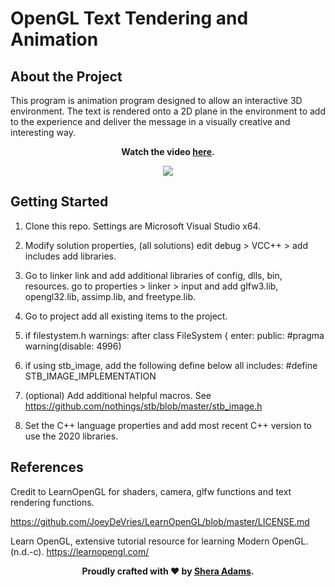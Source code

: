 # OpenGL Text Tendering and Animation

## About the Project

This program is animation program designed to allow an interactive 3D environment. The text is rendered onto a 2D plane in the environment to add to the experience and deliver the message in a visually creative and interesting way. 


<div style="text-align: center;">
  <p><strong>Watch the video <a href="https://www.linkedin.com/feed/update/urn:li:activity:7011477997652238336/" target="_blank">here</a>.</strong></p>
</div>

<p align="center">
  <img width="" height="" src="https://user-images.githubusercontent.com/110789514/209887682-eebc1c47-1d9c-4ed8-b21e-01d5a1e30858.png">
</p>

## Getting Started

1. Clone this repo. Settings are Microsoft Visual Studio x64. 

2. Modify solution properties, (all solutions) edit debug > VCC++ > add includes add libraries.

3. Go to linker link and add additional libraries of config, dlls, bin, resources.
go to properties > linker > input and add glfw3.lib, opengl32.lib, assimp.lib, and freetype.lib.

4. Go to project add all existing items to the project.

5. if filestystem.h warnings: 
after class FileSystem {
enter:
  public:
  #pragma warning(disable: 4996)

6. if using stb_image, add the following define below all includes: 
#define STB_IMAGE_IMPLEMENTATION

7. (optional) Add additional helpful macros. See https://github.com/nothings/stb/blob/master/stb_image.h

8. Set the C++ language properties and add most recent C++ version to use the 2020 libraries. 

## References

Credit to LearnOpenGL for shaders, camera, glfw functions and text rendering functions. 

https://github.com/JoeyDeVries/LearnOpenGL/blob/master/LICENSE.md

Learn OpenGL, extensive tutorial resource for learning Modern OpenGL. (n.d.-c). https://learnopengl.com/

<div style="text-align: center;">
  <p><strong>Proudly crafted with ❤️ by <a href="https://github.com/sheraadams" target="_blank">Shera Adams</a>.</strong></p>
</div>
